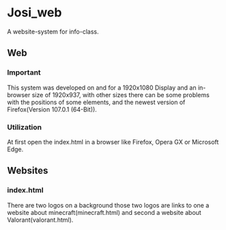# Josi_web
A website-system for info-class.
## Web
### Important
This system was developed on and for a 1920x1080 Display and an in-browser size of 1920x937,
with other sizes there can be some problems with the positions of some elements, and the newest version of Firefox(Version 107.0.1 (64-Bit)).
### Utilization
At first open the index.html in a browser like Firefox, Opera GX or Microsoft Edge.
## Websites
### index.html
There are two logos on a background those two logos are links to one a website about minecraft(minecraft.html) and second a website about Valorant(valorant.html).
